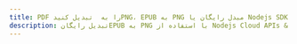 ---title: PDF را به  تبدیل کنیدPNG، EPUB به PNG مبدل رایگان یا Nodejs SDKdescription: تبدیل رایگانEPUB به PNG با استفاده از Nodejs Cloud APIs & SDK همچنین اسناد PDF را در Cloud ایجاد، ویرایش و رندر کنید.---
